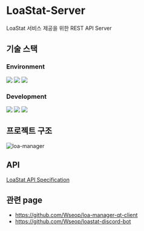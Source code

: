 # LoaStat-Server
LoaStat 서비스 제공을 위한 REST API Server
## 기술 스택
### Environment
<img src="https://img.shields.io/badge/vscode-007ACC?style=for-the-badge&logo=visualstudiocode&logoColor=white"> <img src="https://img.shields.io/badge/docker-2496ED?style=for-the-badge&logo=docker&logoColor=white"> <img src="https://img.shields.io/badge/npm-CB3837?style=for-the-badge&logo=npm&logoColor=white"> 
### Development
<img src="https://img.shields.io/badge/nest.js-E0234E?style=for-the-badge&logo=nestjs&logoColor=white"> <img src="https://img.shields.io/badge/typescript-3178C6?style=for-the-badge&logo=typescript&logoColor=white"> <img src="https://img.shields.io/badge/mongodb-47A248?style=for-the-badge&logo=mongodb&logoColor=white">
## 프로젝트 구조
![loa-manager](https://github.com/Wseop/QT_LoaManager/assets/18005580/0c626eb4-46f2-459a-93fb-b63b6daba2f8)
## API
[LoaStat API Specification](https://loamgr.xyz/api)
## 관련 page
- https://github.com/Wseop/loa-manager-qt-client
- https://github.com/Wseop/loastat-discord-bot
